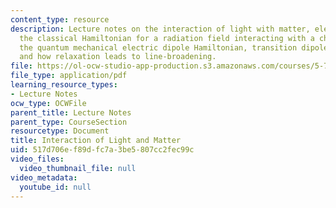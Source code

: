 ```yaml
---
content_type: resource
description: Lecture notes on the interaction of light with matter, electrodynamics,
  the classical Hamiltonian for a radiation field interacting with a charged particle,
  the quantum mechanical electric dipole Hamiltonian, transition dipole matrix elements,
  and how relaxation leads to line-broadening.
file: https://ol-ocw-studio-app-production.s3.amazonaws.com/courses/5-74-introductory-quantum-mechanics-ii-spring-2009/517d706ef89dfc7a3be5807cc2fec99c_MIT5_74s09_lec04_2.pdf
file_type: application/pdf
learning_resource_types:
- Lecture Notes
ocw_type: OCWFile
parent_title: Lecture Notes
parent_type: CourseSection
resourcetype: Document
title: Interaction of Light and Matter
uid: 517d706e-f89d-fc7a-3be5-807cc2fec99c
video_files:
  video_thumbnail_file: null
video_metadata:
  youtube_id: null
---
```

